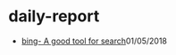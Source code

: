 # daily-report
- [bing- A good tool for search](https://github.com/ScottXiong/daily-report/blob/master/files/trimming.md)01/05/2018
